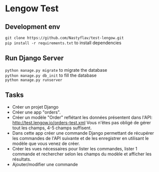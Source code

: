 # Lengow Test

## Development env

`git clone https://github.com/Nastyflav/test-lengow.git` \
`pip install -r requirements.txt` to install dependencies

## Run Django Server

`python manage.py migrate` to migrate the database\
`python manage.py db_init` to fill the database\
`python manage.py runserver`

## Tasks

- Créer un projet Django
- Créer une app "orders".
- Créer un modèle "Order" reflétant les données présentent dans l'API: http://test.lengow.io/orders-test.xml Vous n'êtes pas obligé de gérer tout les champs, 4-5 champs suffisent.
- Dans cette app créer une commande Django permettant de récupérer les commandes de l'API suivante et de les enregistrer en utilisant le modèle que vous venez de créer.
- Créer les vues nécessaires pour lister les commandes, lister 1 commande et rechercher selon les champs du modèle et afficher les résultats.
- Ajouter/modifier une commande
